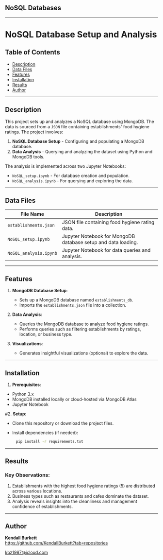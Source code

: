 ## NoSQL Databases
---

# NoSQL Database Setup and Analysis

## Table of Contents
- [Description](#description)
- [Data Files](#data-files)
- [Features](#features)
- [Installation](#installation)
- [Results](#results)
- [Author](#author)

---

## Description

This project sets up and analyzes a NoSQL database using MongoDB. The data is sourced from a `JSON` file containing establishments' food hygiene ratings. The project involves:
1. **NoSQL Database Setup** - Configuring and populating a MongoDB database.
2. **Data Analysis** - Querying and analyzing the dataset using Python and MongoDB tools.

The analysis is implemented across two Jupyter Notebooks:
- `NoSQL_setup.ipynb` - For database creation and population.
- `NoSQL_analysis.ipynb` - For querying and exploring the data.

---

## Data Files

| File Name                 | Description                                             |
|---------------------------|---------------------------------------------------------|
| `establishments.json`     | JSON file containing food hygiene rating data.          |
| `NoSQL_setup.ipynb`       | Jupyter Notebook for MongoDB database setup and data loading. |
| `NoSQL_analysis.ipynb`    | Jupyter Notebook for data queries and analysis.         |

---

## Features

1. **MongoDB Database Setup**:
   - Sets up a MongoDB database named `establishments_db`.
   - Imports the `establishments.json` file into a collection.

2. **Data Analysis**:
   - Queries the MongoDB database to analyze food hygiene ratings.
   - Performs queries such as filtering establishments by ratings, location, or business type.

3. **Visualizations**:
   - Generates insightful visualizations (optional) to explore the data.

---

## Installation

1. **Prerequisites**:
- Python 3.x
- MongoDB installed locally or cloud-hosted via MongoDB Atlas
- Jupyter Notebook

#2. **Setup**:
- Clone this repository or download the project files.
     
- Install dependencies (if needed):
```bash
     pip install -r requirements.txt
```
---

## Results

### Key Observations:

1.	Establishments with the highest food hygiene ratings (5) are distributed across various locations.
2.	Business types such as restaurants and cafes dominate the dataset.
3.	Analysis reveals insights into the cleanliness and management confidence of establishments.
---

## Author

**Kendall Burkett**  
https://github.com/KendallBurkett?tab=repositories
 
kbz1987@icloud.com